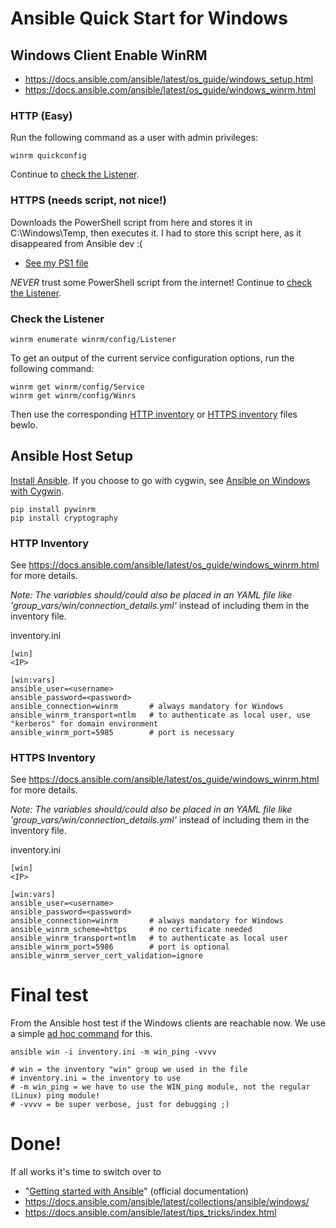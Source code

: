 # Ansible Quick Start for Windows

## Windows Client Enable WinRM

 * https://docs.ansible.com/ansible/latest/os_guide/windows_setup.html
 * https://docs.ansible.com/ansible/latest/os_guide/windows_winrm.html

### HTTP (Easy)
Run the following command as a user with admin privileges:
```
winrm quickconfig
```
Continue to [check the Listener](#checklistener).

### HTTPS (needs script, not nice!)
Downloads the PowerShell script from here and stores it in C:\Windows\Temp, then executes it. I had to store this script here, as it disappeared from Ansible dev :(

 * [See my PS1 file](SetupAnsibleWindowsClient.ps1)

*NEVER* trust some PowerShell script from the internet!
Continue to [check the Listener](#checklistener).

### <a name="checklistener"/>Check the Listener
```
winrm enumerate winrm/config/Listener
```
To get an output of the current service configuration options, run the following command:
```
winrm get winrm/config/Service
winrm get winrm/config/Winrs
```
Then use the corresponding [HTTP inventory](#httpinventory) or [HTTPS inventory](#httpsinventory) files bewlo.

## Ansible Host Setup
[Install Ansible](https://docs.ansible.com/ansible/latest/installation_guide/index.html). If you choose to go with cygwin, see [Ansible on Windows with Cygwin](SetupAnsibleWindowsHost.md).
```
pip install pywinrm
pip install cryptography
```

### <a name="httpinventory"/> HTTP Inventory
See https://docs.ansible.com/ansible/latest/os_guide/windows_winrm.html for more details.

*Note: The variables should/could also be placed in an YAML file like 'group_vars/win/connection_details.yml'* instead of including them in the inventory file.

inventory.ini
```
[win]
<IP>

[win:vars]
ansible_user=<username>
ansible_password=<password>
ansible_connection=winrm       # always mandatory for Windows
ansible_winrm_transport=ntlm   # to authenticate as local user, use "kerberos" for domain environment
ansible_winrm_port=5985        # port is necessary
```

###  <a name="httpsinventory"/> HTTPS Inventory
See https://docs.ansible.com/ansible/latest/os_guide/windows_winrm.html for more details.

*Note: The variables should/could also be placed in an YAML file like 'group_vars/win/connection_details.yml'* instead of including them in the inventory file.

inventory.ini
```
[win]
<IP>

[win:vars]
ansible_user=<username>
ansible_password=<password>
ansible_connection=winrm       # always mandatory for Windows
ansible_winrm_scheme=https     # no certificate needed
ansible_winrm_transport=ntlm   # to authenticate as local user
ansible_winrm_port=5986        # port is optional
ansible_winrm_server_cert_validation=ignore
```

# Final test
From the Ansible host test if the Windows clients are reachable now. We use a simple [ad hoc command](https://docs.ansible.com/ansible/latest/command_guide/intro_adhoc.html) for this.
```
ansible win -i inventory.ini -m win_ping -vvvv

# win = the inventory "win" group we used in the file
# inventory.ini = the inventory to use
# -m win_ping = we have to use the WIN_ping module, not the regular (Linux) ping module!
# -vvvv = be super verbose, just for debugging ;)
```

# Done!
If all works it's time to switch over to 

 * "[Getting started with Ansible](https://docs.ansible.com/ansible/latest/getting_started/index.html)" (official documentation)
 * https://docs.ansible.com/ansible/latest/collections/ansible/windows/
 * https://docs.ansible.com/ansible/latest/tips_tricks/index.html
